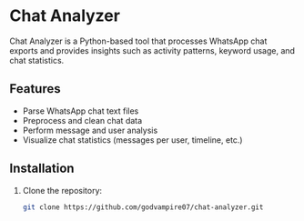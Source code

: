 # Chat Analyzer

Chat Analyzer is a Python-based tool that processes WhatsApp chat exports and provides insights such as activity patterns, keyword usage, and chat statistics.

## Features
- Parse WhatsApp chat text files
- Preprocess and clean chat data
- Perform message and user analysis
- Visualize chat statistics (messages per user, timeline, etc.)

## Installation
1. Clone the repository:
   ```bash
   git clone https://github.com/godvampire07/chat-analyzer.git

